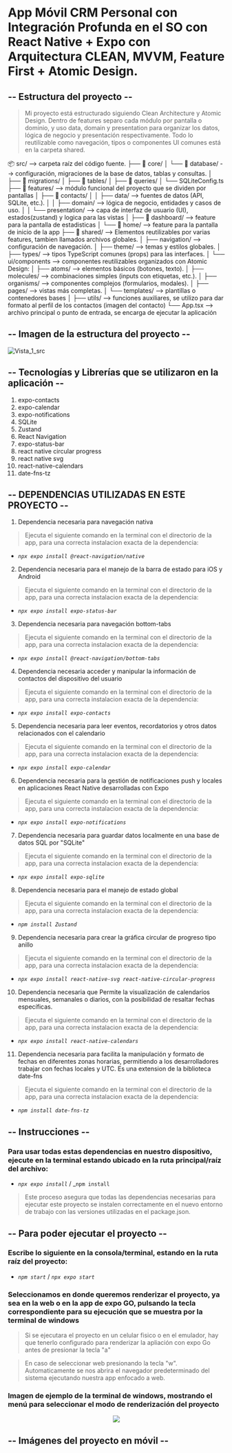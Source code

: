 # App Móvil CRM Personal con Integración Profunda en el SO con React Native + Expo con Arquitectura CLEAN, MVVM, Feature First + Atomic Design.

## -- Estructura del proyecto --
> Mi proyecto está estructurado siguiendo Clean Architecture y Atomic Design. Dentro de features separo cada módulo por pantalla o dominio, y uso data, domain y presentation para organizar los datos, lógica de negocio y presentación respectivamente. Todo lo reutilizable como navegación, tipos o componentes UI comunes está en la carpeta shared.

📦 src/ --> carpeta raíz del código fuente.
├── 📁 core/
│   └── 📁 database/ -->  configuración, migraciones de la base de datos, tablas y consultas.
│       ├── 📁 migrations/ 
│       ├── 📁 tables/
│       ├── 📁 queries/
│       └── SQLiteConfig.ts
├── 📁 features/ --> módulo funcional del proyecto que se dividen por pantallas
│   ├── 📁 contacts/
│   │   ├── data/ --> fuentes de datos (API, SQLite, etc.). 
│   │   ├── domain/ --> lógica de negocio, entidades y casos de uso.
│   │   └── presentation/ --> capa de interfaz de usuario (UI), estados(zustand) y logica para las vistas
│   ├── 📁 dashboard/ --> feature para la pantalla de estadisticas
│   └── 📁 home/ --> feature para la pantalla de inicio de la app
├── 📁 shared/ --> Elementos reutilizables por varias features, tambien llamados archivos globales.
│   ├── navigation/ --> configuración de navegación.
│   ├── theme/ --> temas y estilos globales.
│   ├── types/ --> tipos TypeScript comunes (props) para las interfaces.
│   └── ui/components --> componentes reutilizables organizados con Atomic Design:
│       ├── atoms/ --> elementos básicos (botones, texto).
│       ├── molecules/ --> combinaciones simples (inputs con etiquetas, etc.).
│       ├── organisms/ --> componentes complejos (formularios, modales).
│       ├── pages/ --> vistas más completas.
│       └── templates/ --> plantillas o contenedores bases
│   ├── utils/ --> funciones auxiliares, se utilizo para dar formato al perfil de los contactos (imagen del contacto)
└── App.tsx --> archivo principal o punto de entrada, se encarga de ejecutar la aplicación

## -- Imagen de la estructura del proyecto --
![Vista_1_src](https://github.com/JoseCob/EER_CERTIFICACION_SOFTWARE_8VO_IGTI_JOSE_JESUS_COB_KANTUN/blob/JoseCob-Imagenes-de-prueba/Captura%20de%20pantalla%20(743).png?raw=true)

## -- Tecnologías y Librerías que se utilizaron en la aplicación --
1. expo-contacts
2. expo-calendar
3. expo-notifications
4. SQLite
5. Zustand
6. React Navigation
7. expo-status-bar
8. react native circular progress
9. react native svg
10. react-native-calendars
11. date-fns-tz

## -- DEPENDENCIAS UTILIZADAS EN ESTE PROYECTO -- 
1. Dependencia necesaria para navegación nativa
> Ejecuta el siguiente comando en la terminal con el directorio de la app, para una correcta instalacion exacta de la dependencia:
- _`npx expo install @react-navigation/native`_

2. Dependencia necesaria para el manejo de la barra de estado para iOS y Android
> Ejecuta el siguiente comando en la terminal con el directorio de la app, para una correcta instalacion exacta de la dependencia:
- _`npx expo install expo-status-bar`_

3. Dependencia necesaria para navegación bottom-tabs
> Ejecuta el siguiente comando en la terminal con el directorio de la app, para una correcta instalacion exacta de la dependencia:
- _`npx expo install @react-navigation/bottom-tabs`_

4. Dependencia necesaria acceder y manipular la información de contactos del dispositivo del usuario
> Ejecuta el siguiente comando en la terminal con el directorio de la app, para una correcta instalacion exacta de la dependencia:
- _`npx expo install expo-contacts`_

5. Dependencia necesaria para leer eventos, recordatorios y otros datos relacionados con el calendario
> Ejecuta el siguiente comando en la terminal con el directorio de la app, para una correcta instalacion exacta de la dependencia:
- _`npx expo install expo-calendar`_

6. Dependencia necesaria para la gestión de notificaciones push y locales en aplicaciones React Native desarrolladas con Expo
> Ejecuta el siguiente comando en la terminal con el directorio de la app, para una correcta instalacion exacta de la dependencia:
- _`npx expo install expo-notifications`_

7. Dependencia necesaria para guardar datos localmente en una base de datos SQL por "SQLite"
> Ejecuta el siguiente comando en la terminal con el directorio de la app, para una correcta instalacion exacta de la dependencia:
- _`npx expo install expo-sqlite`_

8. Dependencia necesaria para el manejo de estado global
> Ejecuta el siguiente comando en la terminal con el directorio de la app, para una correcta instalacion exacta de la dependencia:
- _`npm install Zustand`_

9. Dependencia necesaria para crear la gráfica circular de progreso tipo anillo
> Ejecuta el siguiente comando en la terminal con el directorio de la app, para una correcta instalacion exacta de la dependencia:
- _`npx expo install react-native-svg react-native-circular-progress`_

10. Dependencia necesaria que Permite la visualización de calendarios mensuales, semanales o diarios, con la posibilidad de resaltar fechas específicas. 
> Ejecuta el siguiente comando en la terminal con el directorio de la app, para una correcta instalacion exacta de la dependencia:
- _`npx expo install react-native-calendars`_

11. Dependencia necesaria para facilita la manipulación y formato de fechas en diferentes zonas horarias, permitiendo a los desarrolladores trabajar con fechas locales y UTC. Es una extension de la biblioteca date-fns
> Ejecuta el siguiente comando en la terminal con el directorio de la app, para una correcta instalacion exacta de la dependencia:
- _`npm install date-fns-tz`_

## -- Instrucciones --
### Para usar todas estas dependencias en nuestro dispositivo, ejecute en la terminal estando ubicado en la ruta principal/raíz del archivo:
- _`npx expo install`_ / _`npm install`
> Este proceso asegura que todas las dependencias necesarias para ejecutar este proyecto se instalen correctamente en el nuevo entorno de trabajo con las versiones utilizadas en el package.json.

## -- Para poder ejecutar el proyecto --
### Escribe lo siguiente en la consola/terminal, estando en la ruta raíz del proyecto:
- _`npm start`_ / _`npx expo start`_

### Seleccionamos en donde queremos renderizar el proyecto, ya sea en la web o en la app de expo GO, pulsando la tecla correspondiente para su ejecución que se muestra por la terminal de windows
> Si se ejecutara el proyecto en un celular fisico o en el emulador, hay que tenerlo configurado para renderizar la apliación con expo Go antes de presionar la tecla "a"

> En caso de seleccionar web presionando la tecla "w". Automaticamente se nos abrira el navegador predeterminado del sistema ejecutando nuestra app enfocado a web.

### Imagen de ejemplo de la terminal de windows, mostrando el menú para seleccionar el modo de renderización del proyecto
<p align="center">
  <img src="https://github.com/user-attachments/assets/31784924-1b08-4004-9498-149573e7b692"/>
</p>

## -- Imágenes del proyecto en móvil --
